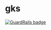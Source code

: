 gks
===

[![GuardRails badge](https://badges.production.guardrails.io/doodz/gks.svg)](https://www.guardrails.io)
